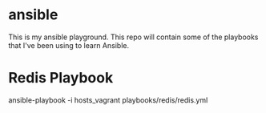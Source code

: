 ansible
=======

This is my ansible playground. This repo will contain some of the playbooks that I've been using to learn Ansible. 


Redis Playbook
==============
ansible-playbook -i hosts_vagrant playbooks/redis/redis.yml
